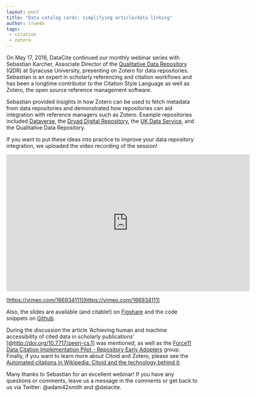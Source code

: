 ```yaml
---
layout: post
title: "Data catalog cards: simplifying article/data linking"
author: lrueda
tags:
 - citation
 - zotero
---
```


On May 17, 2016, DataCite continued our monthly webinar series with Sebastian Karcher, Associate Director of the [Qualitative Data Repository](https://qdr.syr.edu/) (QDR) at Syracuse University, presenting on Zotero for data repositories.  Sebastian is an expert in scholarly referencing and citation workflows and has been a longtime contributor to the Citation Style Language as well as Zotero, the open source reference management software.

Sebastian provided insights in how Zotero can be used to fetch metadata from data repositories and demonstrated how repositories can aid integration with reference managers such as Zotero. Example repositories included [Dataverse](http://dataverse.org/), the [Dryad Digital Repository](http://datadryad.org/), the [UK Data Service](https://www.ukdataservice.ac.uk/), and the Qualitative Data Repository.

If you want to put these ideas into practice to improve your data repository integration, we uploaded the video recording of the session!

<iframe src="https://player.vimeo.com/video/166934111" width="640" height="360" frameborder="0" webkitallowfullscreen mozallowfullscreen allowfullscreen></iframe>

[https://vimeo.com/166934111](https://vimeo.com/166934111)

Also, the slides are available (and citable!) on [Figshare](http://doi.org/10.6084/m9.figshare.3364708.v1) and the code snippets on [Github](https://github.com/adam3smith/zotero-workshops/tree/master/data-translators).

During the discussion the article ‘Achieving human and machine accessibility of cited data in scholarly publications’ [@http://doi.org/10.7717/peerj-cs.1] was mentioned, as well as the [Force11 Data Citation Implementation Pilot - Repository Early Adopters](https://www.force11.org/group/dcip/eg4repository) group. Finally, if you want to learn more about Citoid and Zotero, please see the [Automated citations in Wikipedia: Citoid and the technology behind it](https://www.mediawiki.org/wiki/Citoid/Zotero%27s_Tech_Talk). 

Many thanks to Sebastian for an excellent webinar! If you have any questions or comments, leave us a message in the comments or get back to us via Twitter: @adam42smith and @datacite.

